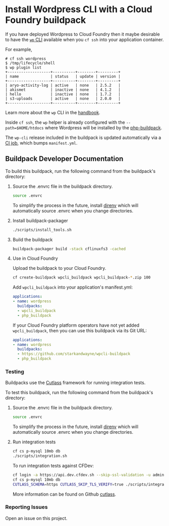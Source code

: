# Install Wordpress CLI with a Cloud Foundry buildpack

If you have deployed Wordpress to Cloud Foundry then it maybe desirable to have the [`wp` CLI](https://wp-cli.org/) available when you `cf ssh` into your application container.

For example,

```plain
# cf ssh wordpress
$ /tmp/lifecycle/shell
$ wp plugin list
+-------------------+----------+--------+---------+
| name              | status   | update | version |
+-------------------+----------+--------+---------+
| aryo-activity-log | active   | none   | 2.5.2   |
| akismet           | inactive | none   | 4.1.2   |
| hello             | inactive | none   | 1.7.2   |
| s3-uploads        | active   | none   | 2.0.0   |
+-------------------+----------+--------+---------+
```

Learn more about the `wp` CLI in the [handbook](https://make.wordpress.org/cli/handbook/).

Inside `cf ssh`, the `wp` helper is already configured with the `--path=$HOME/htdocs` where Wordpress will be installed by the [php-buildpack](https://github.com/cloudfoundry/php-buildpack).

The `wp-cli` release included in the buildpack is updated automatically via a [CI job](https://ci2.starkandwayne.com/teams/cfcommunity/pipelines/wpcli-buildpack), which bumps `manifest.yml`.

## Buildpack Developer Documentation

To build this buildpack, run the following command from the buildpack's directory:

1. Source the .envrc file in the buildpack directory.

    ```bash
    source .envrc
    ```

    To simplify the process in the future, install [direnv](https://direnv.net/) which will automatically source .envrc when you change directories.

1. Install buildpack-packager

    ```bash
    ./scripts/install_tools.sh
    ```

1. Build the buildpack

    ```bash
    buildpack-packager build -stack cflinuxfs3 -cached
    ```

1. Use in Cloud Foundry

    Upload the buildpack to your Cloud Foundry.

    ```bash
    cf create-buildpack wpcli_buildpack wpcli_buildpack-*.zip 100
    ```

    Add `wpcli_buildpack` into your application's manifest.yml:

    ```yaml
    applications:
    - name: wordpress
      buildpacks:
      - wpcli_buildpack
      - php_buildpack
    ```

    If your Cloud Foundry platform operators have not yet added `wpcli_buildpack`, then you can use this buildpack via its Git URL:

    ```yaml
    applications:
    - name: wordpress
      buildpacks:
      - https://github.com/starkandwayne/wpcli-buildpack
      - php_buildpack
    ```

### Testing

Buildpacks use the [Cutlass](https://github.com/cloudfoundry/libbuildpack/cutlass) framework for running integration tests.

To test this buildpack, run the following command from the buildpack's directory:

1. Source the .envrc file in the buildpack directory.

    ```bash
    source .envrc
    ```

    To simplify the process in the future, install [direnv](https://direnv.net/) which will automatically source .envrc when you change directories.

1. Run integration tests

    ```bash
    cf cs p-mysql 10mb db
    ./scripts/integration.sh
    ```

    To run integration tests against CFDev:

    ```bash
    cf login -a https://api.dev.cfdev.sh --skip-ssl-validation -u admin -p admin
    cf cs p-mysql 10mb db
    CUTLASS_SCHEMA=https CUTLASS_SKIP_TLS_VERIFY=true ./scripts/integration.sh
    ```

    More information can be found on Github [cutlass](https://github.com/cloudfoundry/libbuildpack/cutlass).

### Reporting Issues

Open an issue on this project.